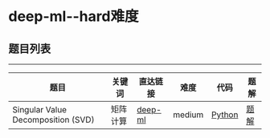 # deep-ml--hard难度

## 题目列表

---

| 题目 | 关键词  | 直达链接     | 难度 |代码 |题解 |
|----------|----------|--------|------|----------|--------|
| Singular Value Decomposition (SVD) | 矩阵计算 | [deep-ml](https://www.deep-ml.com/problems/12) |  medium | [Python](./codes/Python/Singular-Value-Decomposition-(SVD).py) | [题解](./notes/题解.md#singular-value-decomposition-svd) |


